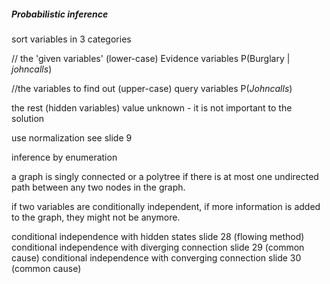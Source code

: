 
##### Probabilistic inference
sort variables in 3 categories

// the 'given variables' (lower-case)
Evidence variables
P(Burglary | _johncalls_)

//the variables to find out (upper-case)
query variables
P(_Johncalls_)

the rest (hidden variables)
value unknown - it is not important to the solution

use normalization 
see slide 9 

inference by enumeration 

a graph is singly connected or a polytree if there is at most one undirected path between any two nodes in the graph.

if two variables are conditionally independent, if more information is added to the graph, they might not be anymore. 

conditional independence with hidden states slide 28 (flowing method)
conditional independence with diverging connection slide 29 (common cause)
conditional independence with converging connection slide 30 (common cause)

